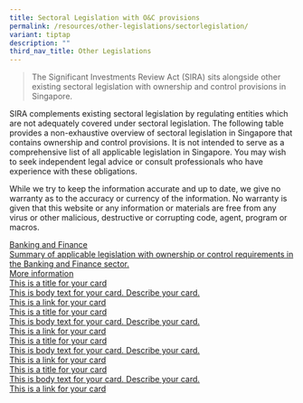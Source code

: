 ```yaml
---
title: Sectoral Legislation with O&C provisions
permalink: /resources/other-legislations/sectorlegislation/
variant: tiptap
description: ""
third_nav_title: Other Legislations
---
```

<blockquote>
<p>The Significant Investments Review Act (SIRA) sits alongside other existing
sectoral legislation with ownership and control provisions in Singapore.</p>
</blockquote>
<p></p>
<p>SIRA complements existing sectoral legislation by regulating entities
which are not adequately covered under sectoral legislation. The following
table provides a non-exhaustive overview of sectoral legislation in Singapore
that contains ownership and control provisions. It is not intended to serve
as a comprehensive list of all applicable legislation in Singapore. You
may wish to seek independent legal advice or consult professionals who
have experience with these obligations.</p>
<p>While we try to keep the information accurate and up to date, we give
no warranty as to the accuracy or currency of the information. No warranty
is given that this website or any information or materials are free from
any virus or other malicious, destructive or corrupting code, agent, program
or macros.</p>
<p></p>
<div class="isomer-card-grid"><a rel="noopener noreferrer nofollow" href="https://www.isomer.gov.sg" class="isomer-card"><div class="isomer-card-body"><div class="isomer-card-title">Banking and Finance</div><div class="isomer-card-description">Summary of applicable legislation with ownership or control requirements in the Banking and Finance sector.</div><div class="isomer-card-link">More information</div></div></a>
<a rel="noopener noreferrer nofollow" href="https://www.isomer.gov.sg" class="isomer-card">
<div class="isomer-card-body">
<div class="isomer-card-title">This is a title for your card</div>
<div class="isomer-card-description">This is body text for your card. Describe your card.</div>
<div class="isomer-card-link">This is a link for your card</div>
</div>
</a><a rel="noopener noreferrer nofollow" href="https://www.isomer.gov.sg" class="isomer-card"><div class="isomer-card-body"><div class="isomer-card-title">This is a title for your card</div><div class="isomer-card-description">This is body text for your card. Describe your card.</div><div class="isomer-card-link">This is a link for your card</div></div></a>
<a rel="noopener noreferrer nofollow" href="https://www.isomer.gov.sg" class="isomer-card">
<div class="isomer-card-body">
<div class="isomer-card-title">This is a title for your card</div>
<div class="isomer-card-description">This is body text for your card. Describe your card.</div>
<div class="isomer-card-link">This is a link for your card</div>
</div>
</a><a rel="noopener noreferrer nofollow" href="https://www.isomer.gov.sg" class="isomer-card"><div class="isomer-card-body"><div class="isomer-card-title">This is a title for your card</div><div class="isomer-card-description">This is body text for your card. Describe your card.</div><div class="isomer-card-link">This is a link for your card</div></div></a>
</div>
<p></p>
